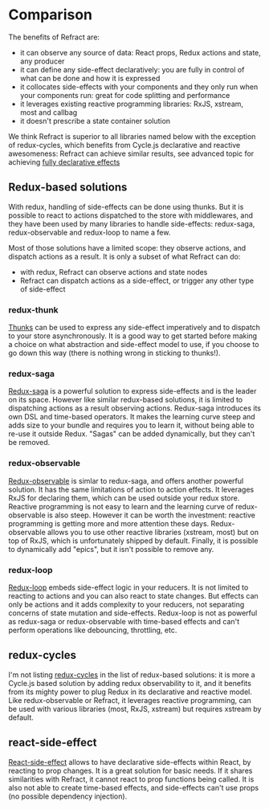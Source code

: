 # Comparison

The benefits of Refract are:
- it can observe any source of data: React props, Redux actions and state, any producer
- it can define any side-effect declaratively: you are fully in control of what can be done and how it is expressed
- it collocates side-effects with your components and they only run when your components run: great for code splitting and performance
- it leverages existing reactive programming libraries: RxJS, xstream, most and callbag
- it doesn't prescribe a state container solution

We think Refract is superior to all libraries named below with the exception of redux-cycles, which benefits from Cycle.js declarative and reactive awesomeness: Refract can achieve similar results, see advanced topic for achieving [fully declarative effects](../advanced/fully-declarative.md)

## Redux-based solutions

With redux, handling of side-effects can be done using thunks. But it is possible to react to actions dispatched to the store with middlewares, and they have been used by many libraries to handle side-effects: redux-saga, redux-observable and redux-loop to name a few.

Most of those solutions have a limited scope: they observe actions, and dispatch actions as a result. It is only a subset of what Refract can do:
- with redux, Refract can observe actions and state nodes
- Refract can dispatch actions as a side-effect, or trigger any other type of side-effect

### redux-thunk

[Thunks](https://redux.js.org/api-reference/applymiddleware#example-using-thunk-middleware-for-async-actions) can be used to express any side-effect imperatively and to dispatch to your store asynchronously. It is a good way to get started before making a choice on what abstraction and side-effect model to use, if you choose to go down this way (there is nothing wrong in sticking to thunks!).

### redux-saga

[Redux-saga](https://redux-saga.js.org/) is a powerful solution to express side-effects and is the leader on its space. However like similar redux-based solutions, it is limited to dispatching actions as a result observing actions. Redux-saga introduces its own DSL and time-based operators. It makes the learning curve steep and adds size to your bundle and requires you to learn it, without being able to re-use it outside Redux. "Sagas" can be added dynamically, but they can't be removed.

### redux-observable

[Redux-observable](https://redux-observable.js.org/) is simlar to redux-saga, and offers another powerful solution. It has the same limitations of action to action effects. It leverages RxJS for declaring them, which can be used outside your redux store. Reactive programming is not easy to learn and the learning curve of redux-observable is also steep. However it can be worth the investment: reactive programming is getting more and more attention these days. Redux-observable allows you to use other reactive libraries (xstream, most) but on top of RxJS, which is unfortunately shipped by default. Finally, it is possible to dynamically add "epics", but it isn't possible to remove any.

### redux-loop

[Redux-loop](https://redux-loop.js.org/) embeds side-effect logic in your reducers. It is not limited to reacting to actions and you can also react to state changes. But effects can only be actions and it adds complexity to your reducers, not separating concerns of state mutation and side-effects. Redux-loop is not as powerful as redux-saga or redux-observable with time-based effects and can't perform operations like debouncing, throttling, etc.


## redux-cycles

I'm not listing [redux-cycles](https://github.com/cyclejs-community/redux-cycles) in the list of redux-based solutions: it is more a Cycle.js based solution by adding redux observability to it, and it benefits from its mighty power to plug Redux in its declarative and reactive model. Like redux-observable or Refract, it leverages reactive programming, can be used with various libraries (most, RxJS, xstream) but requires xstream by default.


## react-side-effect

[React-side-effect](https://github.com/gaearon/react-side-effect) allows to have declarative side-effects within React, by reacting to prop changes. It is a great solution for basic needs. If it shares similarities with Refract, it cannot react to prop functions being called. It is also not able to create time-based effects, and side-effects can't use props (no possible dependency injection).
